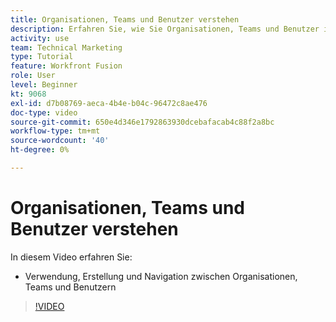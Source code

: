 ```yaml
---
title: Organisationen, Teams und Benutzer verstehen
description: Erfahren Sie, wie Sie Organisationen, Teams und Benutzer in [!DNL Adobe Workfront Fusion].
activity: use
team: Technical Marketing
type: Tutorial
feature: Workfront Fusion
role: User
level: Beginner
kt: 9068
exl-id: d7b08769-aeca-4b4e-b04c-96472c8ae476
doc-type: video
source-git-commit: 650e4d346e1792863930dcebafacab4c88f2a8bc
workflow-type: tm+mt
source-wordcount: '40'
ht-degree: 0%

---
```


# Organisationen, Teams und Benutzer verstehen

In diesem Video erfahren Sie:

* Verwendung, Erstellung und Navigation zwischen Organisationen, Teams und Benutzern

>[!VIDEO](https://video.tv.adobe.com/v/335309/?quality=12&learn=on)
